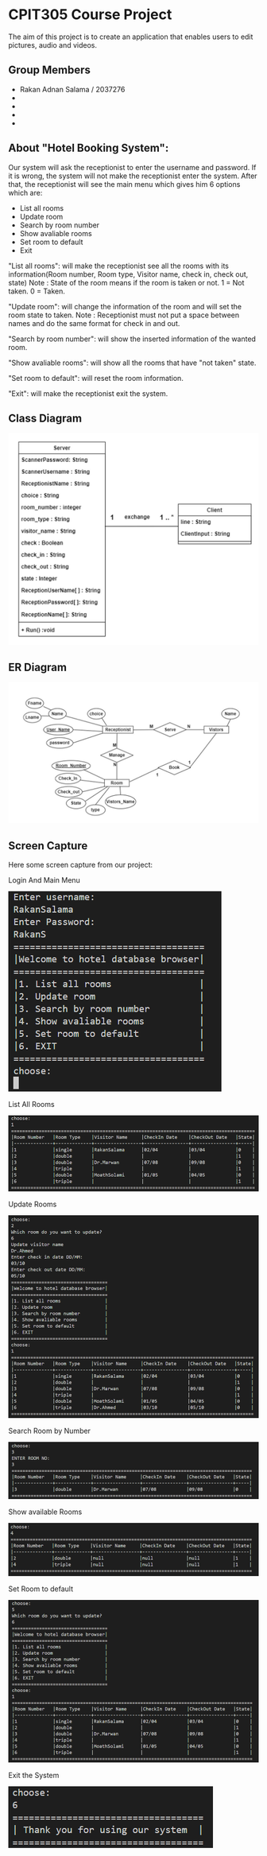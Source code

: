 # CPIT305 Course Project
The aim of this project is to create an application that enables users to edit pictures, audio and videos.
## Group Members
- Rakan Adnan Salama / 2037276
- 
- 
-
-

## About "Hotel Booking System":
Our system will ask the receptionist to enter the username and password. If it is wrong, the system will not make the receptionist enter the system. After that, the receptionist will see the main menu which gives him 6 options which are: 
- List all rooms
- Update room
- Search by room number
- Show avaliable rooms
- Set room to default 
- Exit

"List all rooms": 
will make the receptionist see all the rooms with its information(Room number, Room type, Visitor name, check in, check out, state)
Note : State of the room means if the room is taken or not. 
1 = Not taken.
0 = Taken.

"Update room": will change the information of the room and will set the room state to taken. 
Note : Receptionist must not put a space between names and do the same format for check in and out.

"Search by room number": will show the inserted information of the wanted room. 

"Show avaliable rooms": will show all the rooms that have "not taken" state.

"Set room to default": will reset the room information.

"Exit": will make the receptionist exit the system.

## Class Diagram


![Our Awsome Project Class Diagram](/images/CLASSD305.png)

## ER Diagram


![Our Awsome Project ER Diagram](/images/ERdiagram305.png)


## Screen Capture
Here some screen capture from our project:

Login And Main Menu

![Main menu](/images/LoginAndMenu.png)

List All Rooms

![ListAllRooms](/images/ListAllRooms.png)

Update Rooms

![UpdateRooms](/images/UpdateRooms.png)

Search Room by Number

![SearchByRoomNo](/images/SearchByRoomNumber.png)

Show available Rooms

![ShowAvailableRooms](/images/ShowAvaroom.png)

Set Room to default

![SetDefault](/images/SetDefault.png)

Exit the System

![SetDefault](/images/exit305.png)

